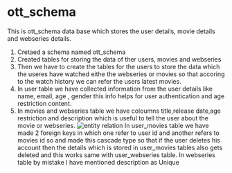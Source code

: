 # ott_schema
This is ott_schema data base which stores the user details, movie details and webseries details.
1. Cretaed a schema named ott_schema
2. Created tables for storing the data of ther users, movies and webseries
3. Then we have to create the tables for the users to store the data which the useres have watched eithe the webseries or movies so that accoring to the watch history we can refer the users latest movies.
4. In user table we have collected information from the user details like name, email, age , gender this info helps for user authentication and age restriction content.
5. In movies and webseries table we have coloumns title,release date,age restriction and description which is useful to tell the user about the movie or webseries.
![entity relation](https://user-images.githubusercontent.com/88681651/229100338-2ee148aa-f8d1-4d4b-8d41-2417f500f922.png)
In user_movies table we have made 2 foreign keys in which one refer to user id and another refers to movies id so and made this cascade type so that if the user deletes his account then the details which is stored in user_movies tables also gets deleted and this works same with user_webseries table.
In webseries table by mistake I have mentioned description as Unique 

